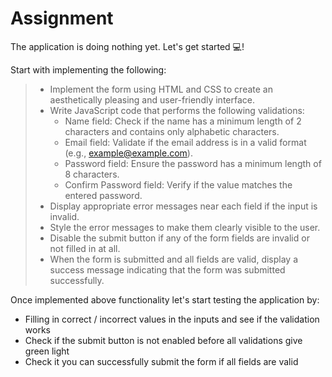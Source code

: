 # Assignment

The application is doing nothing yet. Let's get started 💻!

Start with implementing the following:
> - Implement the form using HTML and CSS to create an aesthetically pleasing and user-friendly interface.
> - Write JavaScript code that performs the following validations:
>   - Name field: Check if the name has a minimum length of 2 characters and contains only alphabetic characters.
>   - Email field: Validate if the email address is in a valid format (e.g., example@example.com).
>   - Password field: Ensure the password has a minimum length of 8 characters.
>   - Confirm Password field: Verify if the value matches the entered password.
> - Display appropriate error messages near each field if the input is invalid.
> - Style the error messages to make them clearly visible to the user.
> - Disable the submit button if any of the form fields are invalid or not filled in at all.
> - When the form is submitted and all fields are valid, display a success message indicating that the form was submitted successfully.

Once implemented above functionality let's start testing the application by:
- Filling in correct / incorrect values in the inputs and see if the validation works
- Check if the submit button is not enabled before all validations give green light
- Check it you can successfully submit the form if all fields are valid

